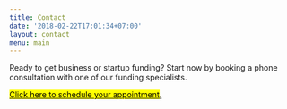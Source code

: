 ```yaml
---
title: Contact
date: '2018-02-22T17:01:34+07:00'
layout: contact
menu: main
---
```

Ready to get business or startup funding? Start now by booking a phone consultation with one of our funding specialists. 

<!-- Calendly link widget begin -->

<link href="https://assets.calendly.com/assets/external/widget.css" rel="stylesheet">
<script src="https://assets.calendly.com/assets/external/widget.js" type="text/javascript"></script>
<a href="" onclick="Calendly.initPopupWidget({url: 'https://calendly.com/spearfish/consultation'});return false;"><mark>	Click here to schedule your appointment</mark>.</a>
<!-- Calendly link widget end -->


